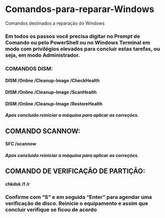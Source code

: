 # Comandos-para-reparar-Windows
Comandos destinados a reparação do Windows 


 ### Em todos os passos você precisa digitar no Prompt de Comando ou pelo PowerShell ou no Windows Terminal em modo com privilégios elevados para concluir estas tarefas, ou seja, em modo Administrador.

 ### COMANDOS DISM:

 #### DISM /Online /Cleanup-Image /CheckHealth 

 #### DISM /Online /Cleanup-Image /ScanHealth

 #### DISM /Online /Cleanup-Image /RestoreHealth

 ##### Após concluído reiniciar a máquina para aplicar as correções.

 ## COMANDO SCANNOW:

 #### SFC /scannow

 ##### Após concluído reiniciar a máquina para aplicar as correções.

 ## COMANDO DE VERIFICAÇÃO DE PARTIÇÃO:

 #### chkdsk /f /r

### Confirme com “S” e em seguida “Enter” para agendar uma verificação de disco. Reinicie o equipamento e assim que concluir verifique se ficou de acordo
